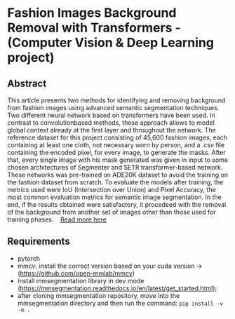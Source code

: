 # Fashion Images Background Removal with Transformers - (Computer Vision & Deep Learning project)
## Abstract
This article presents two methods for identifying
and removing background from fashion images using advanced
semantic segmentation techniques. Two different neural network
based on transformers have been used. In contrast to convolutionbased methods, these approach allows to model global context
already at the first layer and throughout the network. The
reference dataset for this project consisting of 45,600 fashion
images, each containing at least one cloth, not necessary worn
by person, and a .csv file containing the encoded pixel, for
every image, to generate the masks. After that, every single
image with his mask generated was given in input to some
chosen architectures of Segmenter and SETR transformer-based
network. These networks was pre-trained on ADE20K dataset
to avoid the training on the fashion dataset from scratch. To
evaluate the models after training, the metrics used were IoU
(Intersection over Union) and Pixel Accuracy, the most common
evaluation metrics for semantic image segmentation. In the end,
if the results obtained were satisfactory, it procedeed with the
removal of the background from another set of images other
than those used for training phases.
&nbsp;&nbsp;
[Read more here](./project-paper.pdf)


## Requirements
- pytorch
- mmcv; install the correct version based on your cuda version -> (https://github.com/open-mmlab/mmcv)
- install mmsegmentation library in dev mode (https://mmsegmentation.readthedocs.io/en/latest/get_started.html);
- after cloning mmsegmentation repository, move into the mmsegmentation directory and then run the command:
  ```pip install -v -e .```
